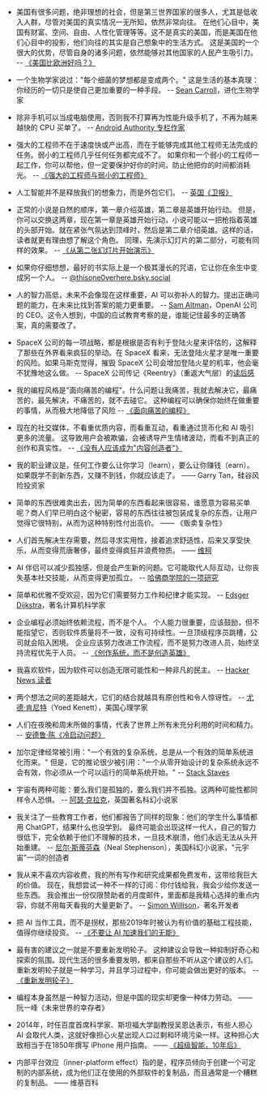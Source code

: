 * 美国有很多问题，绝非理想的社会，但是第三世界国家的很多人，尤其是低收入人群，尽管对美国的真实情况一无所知，依然非常向往。
在他们心目中，美国有财富、空间、自由、人性化管理等等。这不是真实的美国，而是美国在他们心目中的投影，他们向往的其实是自己想象中的生活方式。
这是美国的一个很大的优势，尽管自身的诸多问题，依然能够对其他国家的人民产生吸引力。
-- [《美国比欧洲好吗？》](https://walkingtheworld.substack.com/p/us-is-better-than-europe)
* 一个生物学家说过："每个细菌的梦想都是变成两个。" 这是生活的基本真理：你经历的一切只是使自己更加重要的一种手段。
-- [Sean Carroll](https://nautil.us/the-sean-carrolls-explain-the-universe-1171296/)，进化生物学家
* 除非手机可以当成电脑使用，否则我不打算再为性能升级手机了，不再为越来越快的 CPU 买单了。
-- [Android Authority 专栏作家](https://www.androidauthority.com/phone-pc-performance-3504716/)
* 强大的工程师不在于速度快或产出高，而在于能够完成其他工程师无法完成的任务。弱小的工程师几乎任何任务都完成不了。
如果你和一个弱小的工程师一起工作，你可以帮他，但一定要保护好你的时间，防止他把你的时间都消耗光。
-- [《强大的工程师与弱小的工程师》](https://www.seangoedecke.com/weak-engineers/)
* 人工智能并不是释放我们的想象力，而是外包它们。
-- [英国《卫报》](https://www.theguardian.com/technology/2024/nov/16/ai-isnt-about-unleashing-our-imaginations-its-about-outsourcing-them-the-real-purpose-is-profit)
* 正常的小说是自然的顺序，第一章介绍英雄，第二章是英雄开始行动。
但是，你可以交换这两章，现在第一章是英雄开始行动，小说可能以一把枪指着英雄的头部开始。就在紧张气氛达到顶峰时，然后是第二章介绍英雄。这样的话，读者就更有理由想了解这个角色。
同理，先演示幻灯片的第二部分，可能有同样的效果。
-- [《从第二张幻灯片开始演示》](https://tidyfirst.substack.com/p/start-presentations-on-the-second)
* 如果你仔细想想，最好的书实际上是一个极其漫长的咒语，它让你在余生中变成另一个人。
-- [@thisone0verhere.bsky.social](https://bsky.app/profile/thisone0verhere.bsky.social/post/3ld4fibye4s2s)

* 人的智力高低，未来不会像现在这样重要，AI 可以弥补人的智力。提出正确问题的能力，在未来比找到答案的能力更重要。
-- [Sam Altman](https://finance.sina.cn/7x24/2025-01-15/detail-inefaiqy4871246.d.html)，OpenAI 公司的 CEO。这令人想到，中国的应试教育考察的是，谁能记住最多的正确答案，真的需要改了。
* SpaceX 公司的每一项战略，都是根据是否有利于登陆火星来评估的，这解释了那些在外界看来疯狂的举动。在 SpaceX 看来，无法登陆火星才是唯一重要的风险。如果马斯克觉得，摧毁 SpaceX 公司会增加登陆火星的机率，他会毫不犹豫地这么做。
-- SpaceX 公司传记《Reentry》（重返大气层）的[读后感](https://www.thepsmiths.com/p/review-reentry-by-eric-berger)
* 我的编程风格是"面向痛苦的编程"。什么问题让我痛苦，我就去解决它，最痛苦的，最先解决，不痛苦的，就不去碰它。
这种编程可以确保你始终在做重要的事情，从而极大地降低了风险
-- [《面向痛苦的编程》](http://nathanmarz.com/blog/suffering-oriented-programming.html)
* 现在的社交媒体，不看重优质内容，而看重互动，看重通过货币化和 AI 吸引更多的流量。
这导致用户会被欺骗，会被诱导产生情绪波动，而看不到真正的创作和真实性。
-- [《没有人应该成为"内容创造者"》](https://christianheilmann.com/2025/03/12/nobody-should-be-a-content-creator/)
* 我的职业建议是，任何工作要么让你学习（learn），要么让你赚钱（earn）。如果既学不到新东西，又赚不到钱，你就应该走了。
—— Garry Tan，硅谷风险投资家
* 简单的东西很难卖出去，因为简单的东西看起来很容易，谁愿意为容易买单呢？商人们早已明白这个秘密，容易的东西往往被包装成复杂的东西，让用户觉得它很特别，从而为这种特别性付出高价。 —— 《贩卖复杂性》
* 人们首先解决生存需要，然后寻求实用性，接着追求舒适性，后来又享受快乐，从而变得荒唐奢侈，最终变得疯狂并浪费物质。 —— [维柯](https://libquotes.com/giambattista-vico/quote/lbs9r7u)
* AI 伴侣可以减少孤独感，但是会产生新的问题。它可能取代人际互动，让你丧失基本社交技能，从而变得更加孤立。
-- [哈佛商学院的一项研究](https://peakhorse.substack.com/p/empty-calories-of-ai-a-cure-for-loneliness)
* 简单和优雅不受欢迎，因为它们需要努力工作和纪律才能实现。
-- [Edsger Dijkstra](https://github.com/tigerbeetle/tigerbeetle/blob/main/docs/TIGER_STYLE.md)，著名计算机科学家
* 企业编程必须始终依赖流程，而不是个人。
个人能力很重要，应该鼓励，但不能指望它，否则软件质量将不一致，没有可持续性。一旦顶级程序员跳槽，公司就会陷入困境。
企业应该努力改进工作流程，而不是努力改进人员，始终坚持流程优先于人员。
-- [《创作系统，而不是创造英雄》](https://vitonsky.net/blog/2024/10/11/system-approach/)
* 我喜欢软件，因为软件可以创造无限可能性和一种非凡的民主。
-- [Hacker News 读者](https://news.ycombinator.com/item?id=42508594)
* 两个想法之间的差距越大，它们的结合就越具有原创性和令人惊讶性。
-- [尤德·肯尼特](https://thereader.mitpress.mit.edu/the-creativity-hack-no-one-told-you-about-read-the-obits/)（Yoed Kenett），美国心理学家
* 人们在夜晚和周末所做的事情，代表了世界上所有未充分利用的时间和精力。
-- [安德鲁·陈《冷启动问题》](https://andrewchen.com/solve-a-hard-problem-cold-start-problem/)
* 加尔定律经常被引用："一个有效的复杂系统，总是从一个有效的简单系统进化而来。"
但是，它的推论很少被引用："一个从零开始设计的复杂系统永远不会有效，你必须从一个可以运行的简单系统开始。"
-- [Stack Staves](https://www.stackstaves.net/post/2023-12-07-theres-more-to-that/)
* 宇宙有两种可能：要么我们是孤独的，要么我们并不孤独。这两种可能性都同样令人恐惧。
-- [阿瑟·克拉克](https://www.planetary.org/articles/the-fermi-paradox-where-are-all-the-aliens)，英国著名科幻小说家
* 我关注了一些教育工作者，他们都报告了同样的现象：他们的学生什么事情都用 ChatGPT，结果什么也没学到。
最终可能会出现这样一代人，自己的智力很低下，完全依赖于他们不理解的技术，一旦技术崩溃，他们永远无法从头开始重建。
-- [尼尔·斯蒂芬森](https://simonwillison.net/2025/May/18/neal-stephenson/#atom-everything)（Neal Stephenson），美国科幻小说家，"元宇宙"一词的创造者
* 我从来不喜欢内容收费，我的所有写作和研究成果都免费发布，这带给我巨大的价值。
现在，我想尝试一种不一样的订阅：你付钱给我，我会少给你发送一些东西。
我会推出一份仅限赞助者的月度邮件，里面都是我精心选择的重点内容，你就不用每天看我的大量更新了。
-- [Simon Willison](https://simonwillison.net/2025/May/25/sponsors-only-newsletter/)，著名开发者
* 把 AI 当作工具，而不是拐杖，那些2019年时被认为有价值的基础工程技能，值得你继续投资。
-- [《不要让 AI 加速我们的无能》](https://www.slater.dev/accelerated-incompetence/)
* 最有害的建议之一就是不要重新发明轮子。
这种建议会导致一种抑制好奇心和探索的氛围。现代生活的很多重要发明，都来自那些不听从这个建议的人们。
重新发明轮子就是一种学习，并且学习过程中，你可能会做出更好的版本。
-- [《重新发明轮子》](https://endler.dev/2025/reinvent-the-wheel/)
* 编程本身虽然是一种智力活动，但是中国的现实却更像一种体力劳动。
    —— 阮一峰《未来世界的幸存者》
* 2014年，时任百度首席科学家、斯坦福大学副教授吴恩达表示，有些人担心 AI 会取代人类，这就好像担心火星出现人口过剩和环境污染一样。这种担心大致相当于在1850年撰写 iPhone 用户指南。
—— [《超级智能，10年后》](https://www.humanityredefined.com/p/superintelligence10-years-later)

* 内部平台效应（inner-platform effect）指的是，程序员倾向于创建一个可定制的内部系统，成为他们正在使用的外部软件的复制品，而且通常是一个糟糕的复制品。
—— 维基百科